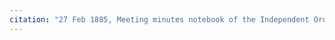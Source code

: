 ```yaml
---
citation: "27 Feb 1885, Meeting minutes notebook of the Independent Order of Good Templars, High Bridge Lodge No. 296, Tompkins County History Center, Ithaca NY."
---
```



